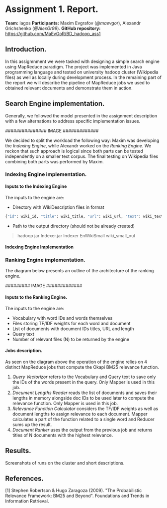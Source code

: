 # Assignment 1. Report.

**Team:** lagos
**Participants:** Maxim Evgrafov (*@maevgor*), Alexandr Grichshenko (*@AlexGr99*).
**GitHub repository:** https://github.com/MaEvGoR/BD_hadoop_ass1

## Introduction.

In this assigmnment we were tasked with designing a simple search engine using MapReduce paradigm. The project was implemented in Java programming language and tested on university hadoop cluster (Wikipedia files) as well as locally during development process. In the remaining part of the report we will describe the pipeline of MapReduce jobs we used to obtained relevant documents and demonstrate them in action.

## Search Engine implementation.

Generally, we followed the model presented in the assignment description with a few alternations to address specific implementation issues. 

############### IMAGE #############

We decided to split the workload the following way: Maxim was developing the *Indexing Engine*, while Alexandr worked on the *Ranking Engine*. We reckon that such approach is logical since both parts can be tested independently on a smaller text corpus. The final testing on Wikipedia files combining both parts was performed by Maxim.

### Indexing Engine implementation.

#### Inputs to the Indexing Engine
The inputs to the engine are:
* Directory with WikiDescription files in format
```python
{"id": wiki_id, "title": wiki_title, "url": wiki_url, "text": wiki_text}
```
* Path to the output directory (should not be already created)

> hadoop jar Indexer.jar Indexer EnWikiSmall wiki_small_out

#### Indexing Engine Implementation



### Ranking Engine implementation.

The diagram below presents an outline of the architecture of the ranking engine.

######### IMAGE #############

#### Inputs to the Ranking Engine.
The inputs to the engine are:
* Vocabulary with word IDs and words themselves
* Files storing TF/IDF weights for each word and document
* List of documents with document IDs titles, URL and length
* Query text
* Number of relevant files (N) to be returned by the engine

#### Jobs description.

As seen on the diagram above the operation of the engine relies on 4 distinct MapReduce jobs that compute the Okapi BM25 relevance function. 

1. *Query Vectorizor* refers to the Vocabulary and Query text to save only the IDs of the words present in the query. Only Mapper is used in this job.
2. *Document Lengths Reader* reads the list of documents and saves their lengths in memory alongside doc IDs to be used later to compute the relevance function. Only Mapper is used in this job.
3. *Relevance Function Calculator* considers the TF/IDF weights as well as document lengths to assign relevance to each document. Mapper calculates a part of the function related to a single word and Reducer sums up the result.
4. *Document Ranker* uses the output from the previous job and returns titles of N documents with the highest relevance.


## Results.

Screenshots of runs on the cluster and short descriptions.


## References.

[1] Stephen Robertson & Hugo Zaragoza (2009). "The Probabilistic Relevance Framework: BM25 and Beyond". Foundations and Trends in Information Retrieval.